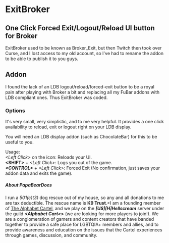 # ExitBroker
## One Click Forced Exit/Logout/Reload UI button for Broker
ExitBroker used to be known as Broker_Exit, but then Twitch then took over Curse, and I lost access to my old account, so I've had to rename the addon to be able to publish it to you guys.  

## Addon
I found the lack of an LDB logout/reload/forced-exit button to be a royal pain after playing with Broker a bit and replacing all my FuBar addons with LDB compliant ones. Thus ExitBroker was coded.

### Options
It's very small, very simplistic, and to me very helpful. It provides a one click availability to reload, exit or logout right on your LDB display.  

You will need an LDB display addon (such as ChocolateBar) for this to be useful to you.  

Usage:  
*&lt;Left Click&gt;* on the icon: Reloads your UI.  
**&lt;SHIFT&gt;** + *&lt;Left Click&gt;*: Logs you out of the game.  
***&lt;CONTROL&gt;*** + *&lt;Left Click&gt;*: Forced Exit (No confirmation, just saves your addon data and exits the game).

##### About PapaBearDoes
I run a *501(c)(3)* dog rescue out of my house, so any and all donations to me are tax deductible. The rescue name is **K9 Trust**.&lt;I am a founding member of [The Alphabet Cartel](https://discord.alphabetcartel.org), and we play on the ***\[US\]\[H\]Hellscream*** server under the guild ***&lt;Alphabet Cart&lt;&gt;*** (we are looking for more players to join!).  We are a conglomeration of gamers and content creators that have banded together to provide a safe place for LGBTQIA+ members and allies, and to provide awareness and education on the issues that the Cartel experiences through games, discussion, and community.